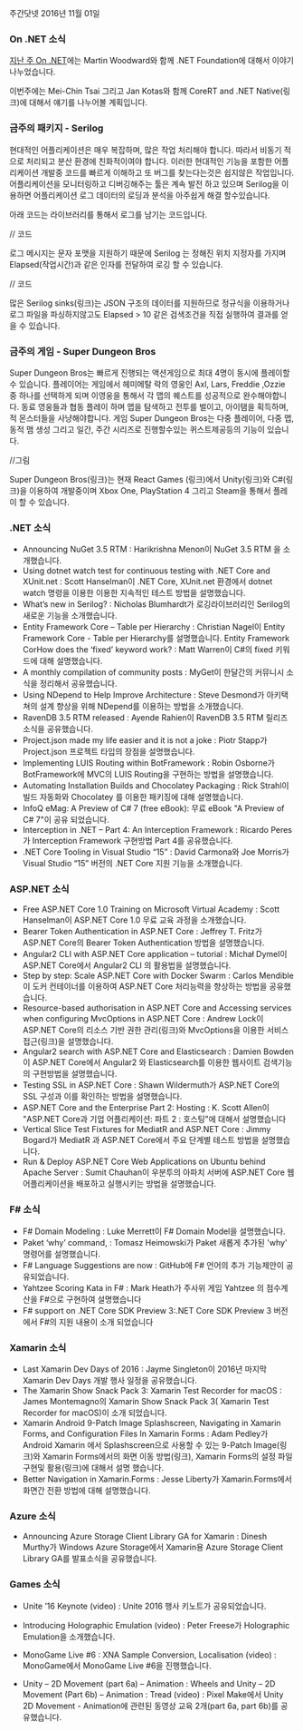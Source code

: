 주간닷넷 2016년 11월 01일

### On .NET 소식
[지난 주 On .NET]()에는 Martin Woodward와 함께 .NET Foundation에 대해서 이야기 나누었습니다. 

이번주에는 Mei-Chin Tsai 그리고 Jan Kotas와 함께 CoreRT and .NET Native(링크)에 대해서 얘기를 나누어볼 계획입니다.

### 금주의 패키지  -  Serilog
현대적인 어플리케이션은 매우 복잡하며, 많은 작업 처리해야 합니다. 따라서 비동기 적으로 처리되고 분산 환경에 친화적이여야 합니다. 이러한 현대적인 기능을 포함한 어플리케이션 개발중 코드를 빠르게 이해하고 또 버그를 찾는다는것은 쉽지않은 작업입니다. 어플리케이션을 모니터링하고 디버깅해주는 툴은 계속 발전 하고 있으며 Serilog을 이용하면 어플리케이션 로그 데이터의 로딩과 분석을 아주쉽게 해결 할수있습니다.

아래 코드는 라이브러리를 통해서 로그를 남기는 코드입니다.

// 코드

로그 메시지는 문자 포맷을 지원하기 때문에 Serilog 는 정해진 위치 지정자를 가지며 Elapsed(작업시간)과 같은 인자를 전달하여 로깅 할 수 있습니다.

// 코드

많은 Serilog sinks(링크)는 JSON 구조의 데이터를 지원하므로 정규식을 이용하거나 로그 파일을 파싱하지않고도 Elapsed > 10 같은 검색조건을  직접 실행하여 결과를 얻을 수 있습니다.

### 금주의 게임 - Super Dungeon Bros
Super Dungeon Bros는 빠르게 진행되는 액션게임으로 최대 4명이 동시에 플레이할 수 있습니다. 플레이어는 게임에서 헤미메탈 락의 영웅인 Axl, Lars, Freddie ,Ozzie 중 하나를 선택하게 되며 이영웅을 통해서 각 맵의 퀘스트를 성공적으로 완수해야합니다. 동료 영웅들과 협동 플레이 하며 맵을 탐색하고 전투를 벌이고, 아이탬을 획득하며, 적 몬스터들을 사냥해야합니다. 게임 Super Dungeon Bros는 다중 플레이어, 다중 맵, 동적 맴 생성 그리고 일간, 주간 시리즈로 진행할수있는 퀴스트제공등의 기능이 있습니다.

//그림

Super Dungeon Bros(링크)는 현재  React Games (링크)에서 Unity(링크)와 C#(링크)을 이용하여 개발중이며 Xbox One, PlayStation 4 그리고 Steam을 통해서 플레이 할 수 있습니다.

### .NET 소식
* Announcing NuGet 3.5 RTM : Harikrishna Menon이 NuGet 3.5 RTM 을 소개했습니다.
* Using dotnet watch test for continuous testing with .NET Core and XUnit.net : Scott Hanselman이 .NET Core, XUnit.net 환경에서 dotnet watch 명령을 이용한  이용한 지속적인 테스트 방법을 설명했습니다.
* What’s new in Serilog? : Nicholas Blumhardt가 로깅라이브러리인 Serilog의 새로운 기능을 소개했습니다.
* Entity Framework Core – Table per Hierarchy : Christian Nagel이 Entity Framework Core - Table per Hierarchy를 설명했습니다.
Entity Framework CorHow does the ‘fixed’ keyword work? : Matt Warren이 C#의 fixed 키워드에 대해 설명했습니다.
* A monthly compilation of community posts : MyGet이 한달간의 커뮤니시 소식을 정리해서 공유했습니다.
* Using NDepend to Help Improve Architecture : Steve Desmond가 아키택쳐의 설계 향상을 위해 NDepend를 이용하는 방법을 소개했습니다.
* RavenDB 3.5 RTM released : Ayende Rahien이 RavenDB 3.5 RTM 릴리즈 소식을 공유했습니다.
* Project.json made my life easier and it is not a joke : Piotr Stapp가 Project.json 프로젝트 타입의 장점을 설명했습니다. 
* Implementing LUIS Routing within BotFramework : Robin Osborne가 BotFramework에 MVC의 LUIS Routing을 구현하는 방법을 설명했습니다. 
* Automating Installation Builds and Chocolatey Packaging : Rick Strahl이 빌드 자동화와 Chocolatey 를 이용한 패키징에 대해 설명했습니다. 
* InfoQ eMag: A Preview of C# 7 (free eBook): 무료 eBook "A Preview of C# 7"이 공유 되었습니다.
* Interception in .NET – Part 4: An Interception Framework : Ricardo Peres가 Interception Framework 구현방법 Part 4를  공유했습니다.
* .NET Core Tooling in Visual Studio “15” : David Carmona와 Joe Morris가  Visual Studio “15” 버전의 .NET Core 지원 기능을 소개했습니다.

### ASP.NET 소식
* Free ASP.NET Core 1.0 Training on Microsoft Virtual Academy : Scott Hanselman이  ASP.NET Core 1.0 무료 교육 과정을 소개했습니다.
* Bearer Token Authentication in ASP.NET Core : Jeffrey T. Fritz가 ASP.NET Core의 Bearer Token Authentication 방법을 설명했습니다.
* Angular2 CLI with ASP.NET Core application – tutorial : Michał Dymel이 ASP.NET Core에서 Angular2 CLI 의 활용법을 설명했습니다.
* Step by step: Scale ASP.NET Core with Docker Swarm : Carlos Mendible이 도커 컨테이너를 이용하여 ASP.NET Core 처리능력을 향상하는 방법을 공유했습니다.
* Resource-based authorisation in ASP.NET Core and Accessing services when configuring MvcOptions in ASP.NET Core : Andrew Lock이 ASP.NET Core의 리소스 기반 권한 관리(링크)와 MvcOptions을 이용한 서비스 접근(링크)을 설명했습니다.
* Angular2 search with ASP.NET Core and Elasticsearch : Damien Bowden이 ASP.NET Core에서 Angular2 와 Elasticsearch를 이용한 웹사이트 검색기능의 구현방법을 설명했습니다.
* Testing SSL in ASP.NET Core : Shawn Wildermuth가 ASP.NET Core의 SSL 구성과 이를 확인하는 방법을 설명했습니다.
* ASP.NET Core and the Enterprise Part 2: Hosting : K. Scott Allen이 "ASP.NET Core과 기업 어플리케이션: 파트 2 : 호스팅"에 대해서 설명했습니다
* Vertical Slice Test Fixtures for MediatR and ASP.NET Core : Jimmy Bogard가 MediatR 과 ASP.NET Core에서 주요 단계별 테스트 방법을 설명했습니다.
* Run & Deploy ASP.NET Core Web Applications on Ubuntu behind Apache Server : Sumit Chauhan이 우분투의 아파치 서버에 ASP.NET Core 웹 어플리케이션을 배포하고 실행시키는 방법을 설명했습니다.
### F# 소식
* F# Domain Modeling : Luke Merrett이 F# Domain Model을 설명했습니다.
* Paket ‘why’ command, : Tomasz Heimowski가 Paket 새롭게 추가된 'why' 명령어를 설명했습니다.
* F# Language Suggestions are now : GitHub에 F# 언어의 추가 기능제안이 공유되었습니다.
* Yahtzee Scoring Kata in F# : Mark Heath가 주사위 게임 Yahtzee 의 점수계산을  F#으로 구현하여 설명했습니다
* F# support on .NET Core SDK Preview 3:.NET Core SDK Preview 3 버전에서 F#의 지원 내용이 소개 되었습니다

### Xamarin 소식
* Last Xamarin Dev Days of 2016 : Jayme Singleton이 2016년 마지막  Xamarin Dev Days 개발 행사 일정을 공유했습니다.
* The Xamarin Show Snack Pack 3: Xamarin Test Recorder for macOS : James Montemagno의  Xamarin Show Snack Pack 3( Xamarin Test Recorder for macOS)이 소개 되었습니다.
* Xamarin Android 9-Patch Image Splashscreen, Navigating in Xamarin Forms, and Configuration Files In Xamarin Forms : Adam Pedley가 Android  Xamarin 에서 Splashscreen으로 사용할 수 있는 9-Patch Image(링크)와 Xamarin Forms에서의 화면 이동 방법(링크), Xamarin Forms의 설정 파일 구현및 활용(링크)에 대해서 설명 했습니다.
* Better Navigation in Xamarin.Forms : Jesse Liberty가 Xamarin.Forms에서 화면간 전환 방법에 대해 설명했습니다.

### Azure 소식
* Announcing Azure Storage Client Library GA for Xamarin : Dinesh Murthy가 
Windows Azure Storage에서 Xamarin용 Azure Storage Client Library GA를 발표소식을 공유했습니다.

### Games 소식
* Unite ’16 Keynote (video) : Unite 2016 행사 키노트가 공유되었습니다.
* Introducing Holographic Emulation (video) : Peter Freese가 Holographic Emulation을 소개했습니다.
* MonoGame Live #6 : XNA Sample Conversion, Localisation (video) : MonoGame에서 MonoGame Live #6을 진행했습니다.

* Unity – 2D Movement (part 6a) – Animation : Wheels and Unity – 2D Movement (Part 6b) – Animation : Tread (video) : Pixel Make에서 Unity 2D Movement - Animation에 관련된 동영상 교육 2개(part 6a, part 6b)를 공유했습니다.
